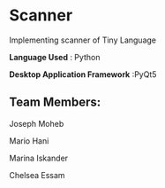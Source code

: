 # Scanner

Implementing scanner of Tiny Language 

**Language Used** : Python

**Desktop Application Framework** :PyQt5

## Team Members:
Joseph Moheb

Mario Hani

Marina Iskander

Chelsea Essam
